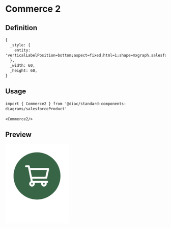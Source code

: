 # Commerce 2

## Definition

```
{
  _style: { 
    entity: 'verticalLabelPosition=bottom;aspect=fixed;html=1;shape=mxgraph.salesforce.commerce2;',
  },
  _width: 60,
  _height: 60,
}
```

## Usage

```
import { Commerce2 } from '@diac/standard-components-diagrams/salesforceProduct'

<Commerce2/>
```

## Preview

<img src="./commerce-2.png" width="200"/>
